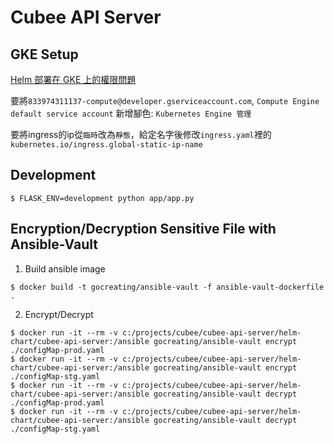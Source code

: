 # Cubee API Server

## GKE Setup

[Helm 部署在 GKE 上的權限問題](https://medium.com/smalltowntechblog/helm-tiller-%E9%83%A8%E7%BD%B2%E5%9C%A8-gke-%E4%B8%8A%E7%9A%84%E6%AC%8A%E9%99%90%E5%95%8F%E9%A1%8C-a016f703372e)

要將`833974311137-compute@developer.gserviceaccount.com`, `Compute Engine default service account` 新增腳色: `Kubernetes Engine 管理`

要將ingress的ip從`臨時`改為`靜態`，給定名字後修改`ingress.yaml`裡的`kubernetes.io/ingress.global-static-ip-name`

## Development

```
$ FLASK_ENV=development python app/app.py
```

## Encryption/Decryption Sensitive File with Ansible-Vault

1. Build ansible image

```
$ docker build -t gocreating/ansible-vault -f ansible-vault-dockerfile .
```

2. Encrypt/Decrypt

```
$ docker run -it --rm -v c:/projects/cubee/cubee-api-server/helm-chart/cubee-api-server:/ansible gocreating/ansible-vault encrypt ./configMap-prod.yaml
$ docker run -it --rm -v c:/projects/cubee/cubee-api-server/helm-chart/cubee-api-server:/ansible gocreating/ansible-vault encrypt ./configMap-stg.yaml
$ docker run -it --rm -v c:/projects/cubee/cubee-api-server/helm-chart/cubee-api-server:/ansible gocreating/ansible-vault decrypt ./configMap-prod.yaml
$ docker run -it --rm -v c:/projects/cubee/cubee-api-server/helm-chart/cubee-api-server:/ansible gocreating/ansible-vault decrypt ./configMap-stg.yaml
```
